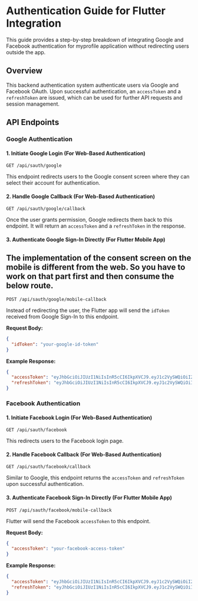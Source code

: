 # Authentication Guide for Flutter Integration

This guide provides a step-by-step breakdown of integrating Google and Facebook authentication for myprofile application without redirecting users outside the app.

## Overview
This backend authentication system authenticate users via Google and Facebook OAuth. Upon successful authentication, an `accessToken` and a `refreshToken` are issued, which can be used for further API requests and session management.

## API Endpoints

### Google Authentication
#### 1. Initiate Google Login (For Web-Based Authentication)
```
GET /api/sauth/google
```
This endpoint redirects users to the Google consent screen where they can select their account for authentication.

#### 2. Handle Google Callback (For Web-Based Authentication)
```
GET /api/sauth/google/callback
```
Once the user grants permission, Google redirects them back to this endpoint. It will return an `accessToken` and a `refreshToken` in the response.

#### 3. Authenticate Google Sign-In Directly (For Flutter Mobile App)

## The implementation of the consent screen on the mobile is different from the web. So you have to work on that part first and then consume the below route.
```
POST /api/sauth/google/mobile-callback
```
Instead of redirecting the user, the Flutter app will send the `idToken` received from Google Sign-In to this endpoint.

**Request Body:**
```json
{
  "idToken": "your-google-id-token"
}
```

**Example Response:**
```json
{
  "accessToken": "eyJhbGciOiJIUzI1NiIsInR5cCI6IkpXVCJ9.eyJ1c2VySWQiOiI2N2RlMzhiOGM4NDk1NjgzNTA2MGFlYjEiLCJlbWFpbCI6ImxvbmZvbnl1eXJvbWFyaWNAZ21haWwuY29tIiwiaWF0IjoxNzQyNjIyMDY2LCJleHAiOjE3NDI2MjI5NjZ9.akN9gg3uUVoft3kJnJrI2TfPB27d7CjSYVRQmX5cbME",
  "refreshToken": "eyJhbGciOiJIUzI1NiIsInR5cCI6IkpXVCJ9.eyJ1c2VySWQiOiI2N2RlMzhiOGM4NDk1NjgzNTA2MGFlYjEiLCJlbWFpbCI6ImxvbmZvbnl1eXJvbWFyaWNAZ21haWwuY29tIiwidHlwZSI6InJlZnJlc2giLCJpYXQiOjE3NDI2MjIwNjYsImV4cCI6MTc0MzIyNjg2Nn0.4v_tMAySVCvSm4LxNcuE3llXSeFOti0K2SNdYRmKqfE"
}
```

### Facebook Authentication
#### 1. Initiate Facebook Login (For Web-Based Authentication)
```
GET /api/sauth/facebook
```
This redirects users to the Facebook login page.

#### 2. Handle Facebook Callback (For Web-Based Authentication)
```
GET /api/sauth/facebook/callback
```
Similar to Google, this endpoint returns the `accessToken` and `refreshToken` upon successful authentication.

#### 3. Authenticate Facebook Sign-In Directly (For Flutter Mobile App)
```
POST /api/sauth/facebook/mobile-callback
```
Flutter will send the Facebook `accessToken` to this endpoint.

**Request Body:**
```json
{
  "accessToken": "your-facebook-access-token"
}
```

**Example Response:**
```json
{
  "accessToken": "eyJhbGciOiJIUzI1NiIsInR5cCI6IkpXVCJ9.eyJ1c2VySWQiOiI2N2RlMzhiOGM4NDk1NjgzNTA2MGFlYjEiLCJlbWFpbCI6ImxvbmZvbnl1eXJvbWFyaWNAZ21haWwuY29tIiwiaWF0IjoxNzQyNjIyMDY2LCJleHAiOjE3NDI2MjI5NjZ9.akN9gg3uUVoft3kJnJrI2TfPB27d7CjSYVRQmX5cbME",
  "refreshToken": "eyJhbGciOiJIUzI1NiIsInR5cCI6IkpXVCJ9.eyJ1c2VySWQiOiI2N2RlMzhiOGM4NDk1NjgzNTA2MGFlYjEiLCJlbWFpbCI6ImxvbmZvbnl1eXJvbWFyaWNAZ21haWwuY29tIiwidHlwZSI6InJlZnJlc2giLCJpYXQiOjE3NDI2MjIwNjYsImV4cCI6MTc0MzIyNjg2Nn0.4v_tMAySVCvSm4LxNcuE3llXSeFOti0K2SNdYRmKqfE"
}
```
